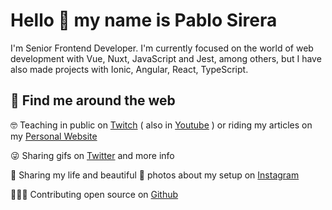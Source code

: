 # Hello 👋 my name is Pablo Sirera

I'm Senior Frontend Developer. I'm currently focused on the world of web development with Vue, Nuxt, JavaScript and Jest, among others, but I have also made projects with Ionic, Angular, React, TypeScript.

## 🔎 Find me around the web
🤓  Teaching in public on [Twitch](https://www.twitch.tv/pablosirera) ( also in [Youtube]([https://www.youtube.com/user/psirera4](https://www.youtube.com/user/psirera4)) ) or riding my articles on my [Personal Website](https://pablosirera.com)

😜  Sharing gifs on [Twitter](https://twitter.com/pablosirera) and more info

📸  Sharing my life and beautiful 💅 photos about my setup on [Instagram](https://instagram.com/pablodeveloper) 

👨🏼‍💻  Contributing open source on [Github](https://github.com/pablosirera) 
